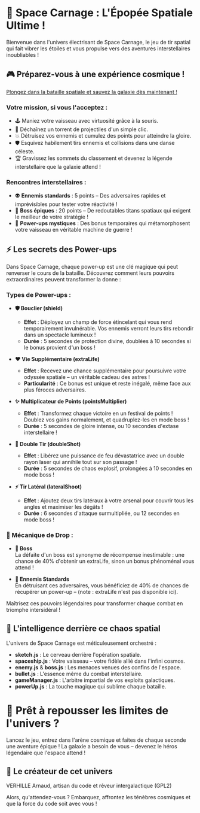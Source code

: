 # 🚀 Space Carnage : L'Épopée Spatiale Ultime !

Bienvenue dans l'univers électrisant de Space Carnage, le jeu de tir spatial qui fait vibrer les étoiles et vous propulse vers des aventures interstellaires inoubliables !

## 🎮 Préparez-vous à une expérience cosmique !

[Plongez dans la bataille spatiale et sauvez la galaxie dès maintenant !](https://habib256.github.io/SpaceCarnage/)

### Votre mission, si vous l'acceptez :

- 🕹️ Maniez votre vaisseau avec virtuosité grâce à la souris.
- 🔫 Déchaînez un torrent de projectiles d'un simple clic.
- 💥 Détruisez vos ennemis et cumulez des points pour atteindre la gloire.
- 🛡️ Esquivez habilement tirs ennemis et collisions dans une danse céleste.
- 🏆 Gravissez les sommets du classement et devenez la légende interstellaire que la galaxie attend !

### Rencontres interstellaires :

- 👽 **Ennemis standards** : 5 points – Des adversaires rapides et imprévisibles pour tester votre réactivité !
- 🦹 **Boss épiques** : 20 points – De redoutables titans spatiaux qui exigent le meilleur de votre stratégie !
- 🎁 **Power-ups mystiques** : Des bonus temporaires qui métamorphosent votre vaisseau en véritable machine de guerre !

## ⚡ Les secrets des Power-ups

Dans Space Carnage, chaque power-up est une clé magique qui peut renverser le cours de la bataille. Découvrez comment leurs pouvoirs extraordinaires peuvent transformer la donne :

### Types de Power-ups :

- **🛡️ Bouclier (shield)**
  - **Effet** : Déployez un champ de force étincelant qui vous rend temporairement invulnérable. Vos ennemis verront leurs tirs rebondir dans un spectacle lumineux !
  - **Durée** : 5 secondes de protection divine, doublées à 10 secondes si le bonus provient d'un boss !

- **❤️ Vie Supplémentaire (extraLife)**
  - **Effet** : Recevez une chance supplémentaire pour poursuivre votre odyssée spatiale – un véritable cadeau des astres !
  - **Particularité** : Ce bonus est unique et reste inégalé, même face aux plus féroces adversaires.

- **✨ Multiplicateur de Points (pointsMultiplier)**
  - **Effet** : Transformez chaque victoire en un festival de points ! Doublez vos gains normalement, et quadruplez-les en mode boss !
  - **Durée** : 5 secondes de gloire intense, ou 10 secondes d'extase interstellaire !

- **🔫 Double Tir (doubleShot)**
  - **Effet** : Libérez une puissance de feu dévastatrice avec un double rayon laser qui annihile tout sur son passage !
  - **Durée** : 5 secondes de chaos explosif, prolongées à 10 secondes en mode boss !

- **⚡ Tir Latéral (lateralShoot)**
  - **Effet** : Ajoutez deux tirs latéraux à votre arsenal pour couvrir tous les angles et maximiser les dégâts !
  - **Durée** : 6 secondes d'attaque surmultipliée, ou 12 secondes en mode boss !

### 🎲 Mécanique de Drop :

- **👑 Boss**  
  La défaite d'un boss est synonyme de récompense inestimable : une chance de 40% d'obtenir un extraLife, sinon un bonus phénoménal vous attend !

- **👾 Ennemis Standards**  
  En détruisant ces adversaires, vous bénéficiez de 40% de chances de récupérer un power-up – (note : extraLife n'est pas disponible ici).

Maîtrisez ces pouvoirs légendaires pour transformer chaque combat en triomphe intersidéral !

## 🌌 L'intelligence derrière ce chaos spatial

L'univers de Space Carnage est méticuleusement orchestré :

- **sketch.js** : Le cerveau derrière l'opération spatiale.
- **spaceship.js** : Votre vaisseau – votre fidèle allié dans l'infini cosmos.
- **enemy.js** & **boss.js** : Les menaces venues des confins de l'espace.
- **bullet.js** : L'essence même du combat interstellaire.
- **gameManager.js** : L'arbitre impartial de vos exploits galactiques.
- **powerUp.js** : La touche magique qui sublime chaque bataille.

# 🚀 Prêt à repousser les limites de l'univers ?

Lancez le jeu, entrez dans l'arène cosmique et faites de chaque seconde une aventure épique ! La galaxie a besoin de vous – devenez le héros légendaire que l'espace attend !

## 🌟 Le créateur de cet univers

VERHILLE Arnaud, artisan du code et rêveur intergalactique (GPL2)

Alors, qu'attendez-vous ? Embarquez, affrontez les ténèbres cosmiques et que la force du code soit avec vous !